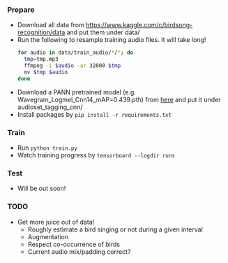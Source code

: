 ### Prepare
* Download all data from https://www.kaggle.com/c/birdsong-recognition/data and put them under data/
* Run the following to resample training audio files. It will take long!
  ```bash
  for audio in data/train_audio/*/*; do
    tmp=tmp.mp3
    ffmpeg -i $audio -ar 32000 $tmp
    mv $tmp $audio
  done
  ```
* Download a PANN pretrained model (e.g. Wavegram_Logmel_Cnn14_mAP=0.439.pth) from [here](https://zenodo.org/record/3987831#.X0j3PdMzblw) and put it under audioset_tagging_cnn/
* Install packages by ```pip install -r requirements.txt```

### Train
* Run ```python train.py```
* Watch training progress by ```tensorboard --logdir runs```

### Test
* Will be out soon!

### TODO
* Get more juice out of data!
    * Roughly estimate a bird singing or not during a given interval
    * Augmentation
    * Respect co-occurrence of birds
    * Current audio mix/padding correct?
